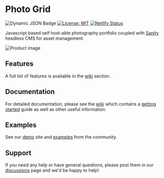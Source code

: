 # Photo Grid

![Dynamic JSON Badge](https://img.shields.io/badge/dynamic/json?url=https%3A%2F%2Fraw.githubusercontent.com%2Fkwickramasekara%2Fphoto-grid%2Fmain%2Fpackage.json&query=%24.version&label=version&color=D686D6)
[![License: MIT](https://img.shields.io/badge/license-MIT-4DB6E6.svg)](https://opensource.org/licenses/MIT)
[![Netlify Status](https://api.netlify.com/api/v1/badges/67078bff-cbbe-4a51-a7e0-ed9929141b04/deploy-status)](https://app.netlify.com/sites/photo-grid-demo/deploys)

Javascript based self host-able photography portfolio coupled with [Sanity](https://www.sanity.io) headless CMS for asset management.

![Product image](https://ucarecdn.com/b4135495-fcd3-45b0-bd46-34d54b8f798d/-/preview/1500x771/-/format/auto/)

## Features

A full list of features is available in the [wiki](https://github.com/kwickramasekara/photo-grid/wiki/Features) section.

## Documentation

For detailed documentation, please see the [wiki](https://github.com/kwickramasekara/photo-grid/wiki) which contains a [getting started](https://github.com/kwickramasekara/photo-grid/wiki/Getting-Started) guide as well as other useful information.

## Examples

See our [demo](https://photo-grid-demo.netlify.app/) site and [examples](https://github.com/kwickramasekara/photo-grid/discussions/categories/show-and-tell) from the community.

## Support

If you need any help or have general questions, please post them in our [discussions](https://github.com/kwickramasekara/photo-grid/discussions) page and we'd be happy to help!.
